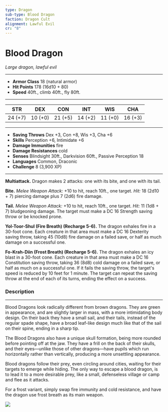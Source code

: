 ```yaml
---
type: Dragon
sub-type: Blood Dragon
faction: Dragon Cult
alignment: Lawful Evil
cr: "8"
---
```

# Blood Dragon
*Large dragon, lawful evil*
___
- **Armor Class** 18 (natural armor)
- **Hit Points** 178 (16d10 + 80)
- **Speed** 40ft., climb 40ft., fly 80ft.
___
| **STR** | **DEX** | **CON** | **INT** | **WIS** | **CHA** |
|:-------:|:-------:|:-------:|:-------:|:-------:|:-------:|
| 24 (+7) | 10 (+0) | 21 (+5) | 14 (+2) | 11 (+0) | 16 (+3) |
___
- **Saving Throws** Dex +3, Con +8, Wis +3, Cha +6
- **Skills** Perception +6, Intimidate +6
- **Damage Immunities** fire
- **Damage Resistances** cold
- **Senses** Blindsight 30ft., Darkvision 60ft., Passive Perception 18
- **Languages** Common, Draconic
- **Challenge** 8 (3,900 XP)
___
**Multiattack.** Dragon makes 2 attacks: one with its bite, and one with its tail.

**Bite.** *Melee Weapon Attack:* +10 to hit, reach 10ft., one target. *Hit:* 18 (2d10 + 7) piercing damage plus 7 (2d6) fire damage.

**Tail.** *Melee Weapon Attack:* +10 to hit, reach 10ft., one target. *Hit:* 11 (1d8 + 7) bludgeoning damage. The target must make a DC 16 Strength saving throw or be knocked prone.

**Yol-Toor-Shul (Fire Breath) (Recharge 5-6).** The dragon exhales fire in a 30-foot cone. Each creature in that area must make a DC 16 Dexterity saving throw, taking 45 (10d8) fire damage on a failed save, or half as much damage on a successful one.

**Fo-Krah-Diin (Frost Breath) (Recharge 5-6).** The dragon exhales an icy blast in a 30-foot cone. Each creature in that area must make a DC 16 Constitution saving throw, taking 36 (8d8) cold damage on a failed save, or half as much on a successful one. If it fails the saving throw, the target's speed is reduced by 10 feet for 1 minute. The target can repeat the saving throw at the end of each of its turns, ending the effect on a success.

### Description
---
Blood Dragons look radically different from brown dragons. They are green in appearance, and are slightly larger in mass, with a more intimidating body design. On their back they have a small sail, and their tails, instead of the regular spade shape, have a broad leaf-like design much like that of the sail on their spine, ending in a sharp tip.

The Blood Dragons also have a unique skull formation, being more rounded before pointing off at the jaw. They have a frill on the back of their skulls, and their eyes—unlike those of other dragons—have pupils which run horizontally rather than vertically, producing a more unsettling appearance.

Blood dragons follow their prey, even circling around cities, waiting for their targets to emerge while hiding. The only way to escape a blood dragon, is to lead it to a more desirable prey, like a small, defenseless village or camp and flee as it attacks.

For a frost variant, simply swap fire immunity and cold resistance, and have the dragon use frost breath as its main weapon.

<img 
  src='http://images5.fanpop.com/image/polls/1039000/1039966_1338245253877_full.jpg?v=1338248335'  />